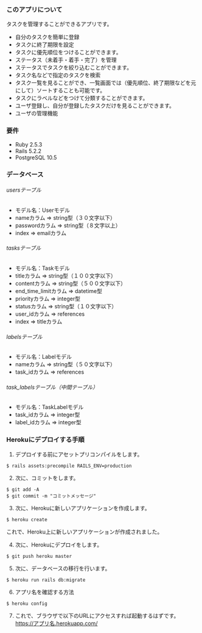 ### このアプリについて
タスクを管理することができるアプリです。
- 自分のタスクを簡単に登録
- タスクに終了期限を設定
- タスクに優先順位をつけることができます。
- ステータス（未着手・着手・完了）を管理
- ステータスでタスクを絞り込むことができます。
- タスク名などで指定のタスクを検索
- タスク一覧を見ることができ、一覧画面では（優先順位、終了期限などを元にして）ソートすることも可能です。
- タスクにラベルなどをつけて分類することができます。
- ユーザ登録し、自分が登録したタスクだけを見ることができます。
- ユーザの管理機能

### 要件
- Ruby 2.5.3
- Rails 5.2.2
- PostgreSQL 10.5

### データベース
###### usersテーブル
- モデル名：Userモデル
 - nameカラム => string型（３０文字以下）
 - passwordカラム => string型（８文字以上）
 - index => emailカラム

###### tasksテーブル
- モデル名：Taskモデル
 - titleカラム => string型（１００文字以下）
 - contentカラム => string型（５００文字以下）
 - end_time_limitカラム => datetime型
 - priorityカラム => integer型
 - statusカラム => string型（１０文字以下）
 - user_idカラム => references
 - index => titleカラム

###### labelsテーブル
- モデル名：Labelモデル
 - nameカラム => string型（５０文字以下）
 - task_idカラム => references

###### task_labelsテーブル（中間テーブル）
- モデル名：TaskLabelモデル
 - task_idカラム => integer型
 - label_idカラム => integer型

### Herokuにデプロイする手順
1. デプロイする前にアセットプリコンパイルをします。
```
$ rails assets:precompile RAILS_ENV=production
```
2. 次に、コミットをします。
```
$ git add -A
$ git commit -m "コミットメッセージ"
```
3. 次に、Herokuに新しいアプリケーションを作成します。
```
$ heroku create
```
これで、Heroku上に新しいアプリケーションが作成されました。

4. 次に、Herokuにデプロイをします。
```
$ git push heroku master
```
5. 次に、データベースの移行を行います。
```
$ heroku run rails db:migrate
```
6. アプリ名を確認する方法
```
$ heroku config
```
7. これで、ブラウザで以下のURLにアクセスすれば起動するはずです。  
https://アプリ名.herokuapp.com/
